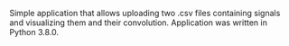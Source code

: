 Simple application that allows uploading two .csv files containing signals and visualizing them and their convolution.
Application was written in Python 3.8.0.

